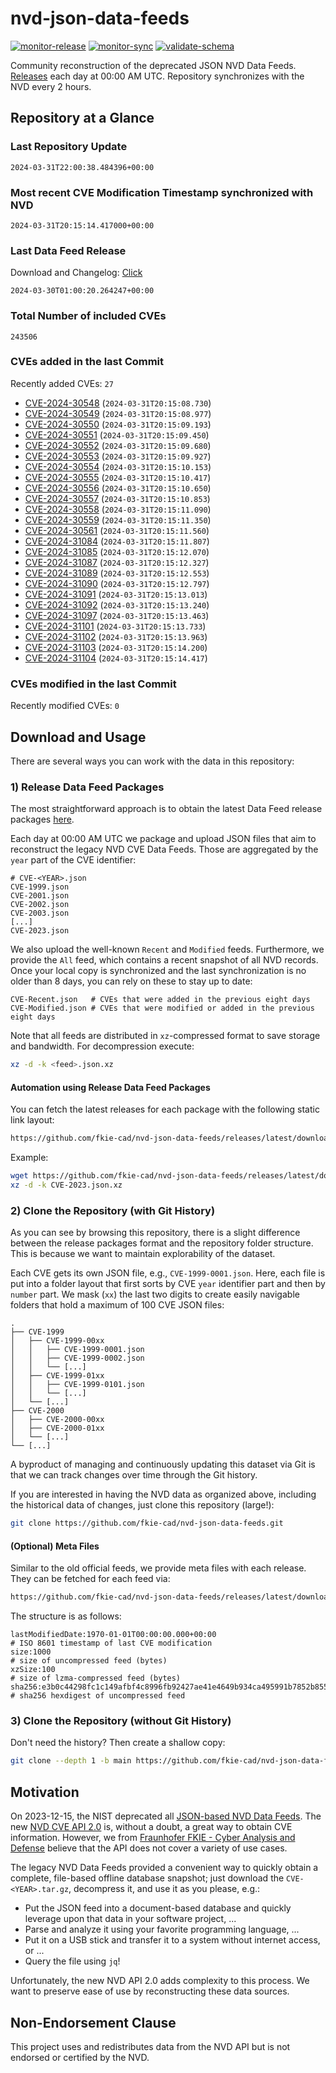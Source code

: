 # nvd-json-data-feeds

[![monitor-release](https://github.com/fkie-cad/nvd-json-data-feeds/actions/workflows/monitor_release.yml/badge.svg)](https://github.com/fkie-cad/nvd-json-data-feeds/actions/workflows/monitor_release.yml)
[![monitor-sync](https://github.com/fkie-cad/nvd-json-data-feeds/actions/workflows/monitor_sync.yml/badge.svg)](https://github.com/fkie-cad/nvd-json-data-feeds/actions/workflows/monitor_sync.yml)
[![validate-schema](https://github.com/fkie-cad/nvd-json-data-feeds/actions/workflows/validate_schema.yml/badge.svg)](https://github.com/fkie-cad/nvd-json-data-feeds/actions/workflows/validate_schema.yml)

Community reconstruction of the deprecated JSON NVD Data Feeds.
[Releases](https://github.com/fkie-cad/nvd-json-data-feeds/releases/latest) each day at 00:00 AM UTC.
Repository synchronizes with the NVD every 2 hours.

## Repository at a Glance

### Last Repository Update

```plain
2024-03-31T22:00:38.484396+00:00
```

### Most recent CVE Modification Timestamp synchronized with NVD

```plain
2024-03-31T20:15:14.417000+00:00
```

### Last Data Feed Release

Download and Changelog: [Click](https://github.com/fkie-cad/nvd-json-data-feeds/releases/latest)

```plain
2024-03-30T01:00:20.264247+00:00
```

### Total Number of included CVEs

```plain
243506
```

### CVEs added in the last Commit

Recently added CVEs: `27`

- [CVE-2024-30548](CVE-2024/CVE-2024-305xx/CVE-2024-30548.json) (`2024-03-31T20:15:08.730`)
- [CVE-2024-30549](CVE-2024/CVE-2024-305xx/CVE-2024-30549.json) (`2024-03-31T20:15:08.977`)
- [CVE-2024-30550](CVE-2024/CVE-2024-305xx/CVE-2024-30550.json) (`2024-03-31T20:15:09.193`)
- [CVE-2024-30551](CVE-2024/CVE-2024-305xx/CVE-2024-30551.json) (`2024-03-31T20:15:09.450`)
- [CVE-2024-30552](CVE-2024/CVE-2024-305xx/CVE-2024-30552.json) (`2024-03-31T20:15:09.680`)
- [CVE-2024-30553](CVE-2024/CVE-2024-305xx/CVE-2024-30553.json) (`2024-03-31T20:15:09.927`)
- [CVE-2024-30554](CVE-2024/CVE-2024-305xx/CVE-2024-30554.json) (`2024-03-31T20:15:10.153`)
- [CVE-2024-30555](CVE-2024/CVE-2024-305xx/CVE-2024-30555.json) (`2024-03-31T20:15:10.417`)
- [CVE-2024-30556](CVE-2024/CVE-2024-305xx/CVE-2024-30556.json) (`2024-03-31T20:15:10.650`)
- [CVE-2024-30557](CVE-2024/CVE-2024-305xx/CVE-2024-30557.json) (`2024-03-31T20:15:10.853`)
- [CVE-2024-30558](CVE-2024/CVE-2024-305xx/CVE-2024-30558.json) (`2024-03-31T20:15:11.090`)
- [CVE-2024-30559](CVE-2024/CVE-2024-305xx/CVE-2024-30559.json) (`2024-03-31T20:15:11.350`)
- [CVE-2024-30561](CVE-2024/CVE-2024-305xx/CVE-2024-30561.json) (`2024-03-31T20:15:11.560`)
- [CVE-2024-31084](CVE-2024/CVE-2024-310xx/CVE-2024-31084.json) (`2024-03-31T20:15:11.807`)
- [CVE-2024-31085](CVE-2024/CVE-2024-310xx/CVE-2024-31085.json) (`2024-03-31T20:15:12.070`)
- [CVE-2024-31087](CVE-2024/CVE-2024-310xx/CVE-2024-31087.json) (`2024-03-31T20:15:12.327`)
- [CVE-2024-31089](CVE-2024/CVE-2024-310xx/CVE-2024-31089.json) (`2024-03-31T20:15:12.553`)
- [CVE-2024-31090](CVE-2024/CVE-2024-310xx/CVE-2024-31090.json) (`2024-03-31T20:15:12.797`)
- [CVE-2024-31091](CVE-2024/CVE-2024-310xx/CVE-2024-31091.json) (`2024-03-31T20:15:13.013`)
- [CVE-2024-31092](CVE-2024/CVE-2024-310xx/CVE-2024-31092.json) (`2024-03-31T20:15:13.240`)
- [CVE-2024-31097](CVE-2024/CVE-2024-310xx/CVE-2024-31097.json) (`2024-03-31T20:15:13.463`)
- [CVE-2024-31101](CVE-2024/CVE-2024-311xx/CVE-2024-31101.json) (`2024-03-31T20:15:13.733`)
- [CVE-2024-31102](CVE-2024/CVE-2024-311xx/CVE-2024-31102.json) (`2024-03-31T20:15:13.963`)
- [CVE-2024-31103](CVE-2024/CVE-2024-311xx/CVE-2024-31103.json) (`2024-03-31T20:15:14.200`)
- [CVE-2024-31104](CVE-2024/CVE-2024-311xx/CVE-2024-31104.json) (`2024-03-31T20:15:14.417`)


### CVEs modified in the last Commit

Recently modified CVEs: `0`



## Download and Usage

There are several ways you can work with the data in this repository:

### 1) Release Data Feed Packages

The most straightforward approach is to obtain the latest Data Feed release packages [here](https://github.com/fkie-cad/nvd-json-data-feeds/releases/latest).

Each day at 00:00 AM UTC we package and upload JSON files that aim to reconstruct the legacy NVD CVE Data Feeds.
Those are aggregated by the `year` part of the CVE identifier:

```
# CVE-<YEAR>.json
CVE-1999.json
CVE-2001.json
CVE-2002.json
CVE-2003.json
[...]
CVE-2023.json
```

We also upload the well-known `Recent` and `Modified` feeds.
Furthermore, we provide the `All` feed, which contains a recent snapshot of all NVD records.
Once your local copy is synchronized and the last synchronization is no older than 8 days, you can rely on these to stay up to date:

```plain
CVE-Recent.json   # CVEs that were added in the previous eight days
CVE-Modified.json # CVEs that were modified or added in the previous eight days
```

Note that all feeds are distributed in `xz`-compressed format to save storage and bandwidth.
For decompression execute:

```sh
xz -d -k <feed>.json.xz
```

#### Automation using Release Data Feed Packages

You can fetch the latest releases for each package with the following static link layout:

```sh
https://github.com/fkie-cad/nvd-json-data-feeds/releases/latest/download/CVE-<YEAR>.json.xz
```

Example:

```sh
wget https://github.com/fkie-cad/nvd-json-data-feeds/releases/latest/download/CVE-2023.json.xz
xz -d -k CVE-2023.json.xz
```

### 2) Clone the Repository (with Git History)

As you can see by browsing this repository, there is a slight difference between the release packages format and the repository folder structure.
This is because we want to maintain explorability of the dataset.

Each CVE gets its own JSON file, e.g., `CVE-1999-0001.json`.
Here, each file is put into a folder layout that first sorts by CVE `year` identifier part and then by `number` part.
We mask (`xx`) the last two digits to create easily navigable folders that hold a maximum of 100 CVE JSON files:

```plain
.
├── CVE-1999
│   ├── CVE-1999-00xx
│   │   ├── CVE-1999-0001.json
│   │   ├── CVE-1999-0002.json
│   │   └── [...]
│   ├── CVE-1999-01xx
│   │   ├── CVE-1999-0101.json
│   │   └── [...]
│   └── [...]
├── CVE-2000
│   ├── CVE-2000-00xx
│   ├── CVE-2000-01xx
│   └── [...]
└── [...]
```

A byproduct of managing and continuously updating this dataset via Git is that we can track changes over time through the Git history.

If you are interested in having the NVD data as organized above, including the historical data of changes, just clone this repository (large!):

```sh
git clone https://github.com/fkie-cad/nvd-json-data-feeds.git
```

#### (Optional) Meta Files

Similar to the old official feeds, we provide meta files with each release. They can be fetched for each feed via:

```sh
https://github.com/fkie-cad/nvd-json-data-feeds/releases/latest/download/CVE-<YEAR>.meta
```

The structure is as follows:

```plain
lastModifiedDate:1970-01-01T00:00:00.000+00:00                          # ISO 8601 timestamp of last CVE modification
size:1000                                                               # size of uncompressed feed (bytes)
xzSize:100                                                              # size of lzma-compressed feed (bytes)
sha256:e3b0c44298fc1c149afbf4c8996fb92427ae41e4649b934ca495991b7852b855 # sha256 hexdigest of uncompressed feed
```

### 3) Clone the Repository (without Git History)

Don't need the history? Then create a shallow copy:

```sh
git clone --depth 1 -b main https://github.com/fkie-cad/nvd-json-data-feeds.git
```

## Motivation

On 2023-12-15, the NIST deprecated all [JSON-based NVD Data Feeds](https://nvd.nist.gov/vuln/data-feeds#divRetirementBanner-1).
The new [NVD CVE API 2.0](https://nvd.nist.gov/developers/vulnerabilities) is, without a doubt, a great way to obtain CVE information.
However, we from [Fraunhofer FKIE - Cyber Analysis and Defense](https://www.fkie.fraunhofer.de/en/departments/cad.html) believe that the API does not cover a variety of use cases.

The legacy NVD Data Feeds provided a convenient way to quickly obtain a complete, file-based offline database snapshot; just download the `CVE-<YEAR>.tar.gz`, decompress it, and use it as you please, e.g.:

- Put the JSON feed into a document-based database and quickly leverage upon that data in your software project, ...
- Parse and analyze it using your favorite programming language, ...
- Put it on a USB stick and transfer it to a system without internet access, or ...
- Query the file using `jq`!

Unfortunately, the new NVD API 2.0 adds complexity to this process.
We want to preserve ease of use by reconstructing these data sources.

## Non-Endorsement Clause

This project uses and redistributes data from the NVD API but is not endorsed or certified by the NVD.